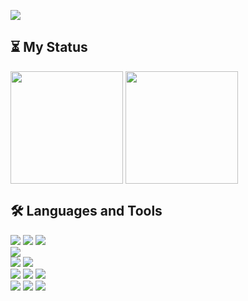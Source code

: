 <a href="https://github.com/Developer-Nova"><img src="https://capsule-render.vercel.app/api?type=waving&height=200&color=gradient&section=header&text=Nova's%20GitHub&fontSize=80&animation=twinkling"/></a>

## ⏳ My Status
<a href="https://github.com/Developer-Nova"><img align="center" style="height:180px" src="https://github-readme-stats.vercel.app/api?username=Developer-Nova&show_icons=true&count_private=true&theme=nord"/></a>
<a href="https://github.com/Developer-Nova"><img align="center" style="height:180px" src="https://github-readme-stats.vercel.app/api/top-langs/?username=Developer-Nova&layout=compact&theme=nord"/></a>

## 🛠 Languages and Tools
<img src="https://img.shields.io/badge/Swift-F05138?style=square&logo=swift&logoColor=white"/> <img src="https://img.shields.io/badge/UIKit-40AEF0?style=square&logo=Swift&logoColor=white"/> <img src="https://img.shields.io/badge/SwiftUI-0066FF?style=square&logo=Swift&logoColor=white"/>   
<img src="https://img.shields.io/badge/Python-3776AB?style=square&logo=Python&logoColor=white"/>   
<img src="https://img.shields.io/badge/HTML5-E34F26?style=square&logo=HTML5&logoColor=white"/> <img src="https://img.shields.io/badge/CSS3-1572B6?style=square&logo=CSS3&logoColor=white"/>  
<img src="https://img.shields.io/badge/Git-F05032?style=square&logo=Git&logoColor=white"/> <img src="https://img.shields.io/badge/GitHub-181717?style=square&logo=GitHub&logoColor=white"/> <img src="https://img.shields.io/badge/Postman-FF6C37?style=square&logo=Postman&logoColor=white"/>  
<img src="https://img.shields.io/badge/Xcode-147EFB?style=square&logo=Xcode&logoColor=white"/> <img src="https://img.shields.io/badge/VisualStudioCode-007ACC?style=square&logo=visualstudiocode&logoColor=white"/> <img src="https://img.shields.io/badge/PyCharm-000000?style=square&logo=PyCharm&logoColor=white"/>
